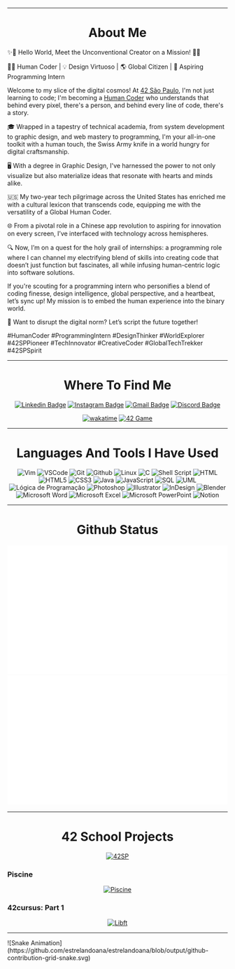 <div align="center">
<hr>

# About Me

</div>

✨🚀 Hello World, Meet the Unconventional Creator on a Mission! 🚀✨

👨‍💻 Human Coder | 💡 Design Virtuoso | 🌎 Global Citizen | 🚀 Aspiring Programming Intern

Welcome to my slice of the digital cosmos! At <a href="https://www.42network.org/campuses/42-sao-paulo/" rel="nofollow">42 São Paulo</a>, I'm not just learning to code; I'm becoming a <a href="https://www.humancoders.com.br" rel="nofollow">Human Coder</a> who understands that behind every pixel, there's a person, and behind every line of code, there's a story.

🎓 Wrapped in a tapestry of technical academia, from system development to graphic design, and web mastery to programming, I'm your all-in-one toolkit with a human touch, the Swiss Army knife in a world hungry for digital craftsmanship.

🖥️ With a degree in Graphic Design, I've harnessed the power to not only visualize but also materialize ideas that resonate with hearts and minds alike.

🇺🇸 My two-year tech pilgrimage across the United States has enriched me with a cultural lexicon that transcends code, equipping me with the versatility of a Global Human Coder.

🌐 From a pivotal role in a Chinese app revolution to aspiring for innovation on every screen, I’ve interfaced with technology across hemispheres.

🔍 Now, I’m on a quest for the holy grail of internships: a programming role where I can channel my electrifying blend of skills into creating code that doesn’t just function but fascinates, all while infusing human-centric logic into software solutions.

If you're scouting for a programming intern who personifies a blend of coding finesse, design intelligence, global perspective, and a heartbeat, let’s sync up! My mission is to embed the human experience into the binary world.

💌 Want to disrupt the digital norm? Let’s script the future together!

#HumanCoder #ProgrammingIntern #DesignThinker #WorldExplorer #42SPPioneer #TechInnovator #CreativeCoder #GlobalTechTrekker #42SPSpirit

<div align="center">
<hr>

# Where To Find Me

[![Linkedin Badge](https://img.shields.io/badge/-Linkedin-0a66c2?&logo=Linkedin&logoColor=white)](https://www.linkedin.com/in/ana-ohama/)
[![Instagram Badge](https://img.shields.io/badge/-Instagram-E4405F?&logo=instagram&logoColor=white)](https://www.instagram.com/estrelandoana/)
[![Gmail Badge](https://img.shields.io/badge/-Gmail-EA4335?&logo=GMail&logoColor=white)](mailto:apaula-l@student.42sp.org.br)
[![Discord Badge](https://img.shields.io/badge/-Discord-7289DA?&logo=Discord&logoColor=white)](https://discordapp.com/users/831148742602129418)

[![wakatime](https://wakatime.com/badge/user/95b593f1-ae41-47db-a170-81f83e041dd2.svg)](https://wakatime.com/@95b593f1-ae41-47db-a170-81f83e041dd2)
[![42 Game](https://img.shields.io/badge/Game-profile-cc99ff?&logo=42&logoColor=white)](https://game.42sp.org.br/cadet/apaula-l)
<hr>

# Languages And Tools I Have Used

![Vim](https://img.shields.io/badge/-Vim-green?&logo=VIM&logoColor=black)
![VSCode](https://img.shields.io/badge/-Visual%20Studio%20Code-23A9F2?&logo=Visual%20Studio%20Code&logoColor=white)
![Git](https://img.shields.io/badge/-Git-%23F24E1E?&logo=Git&logoColor=white)
![Github](https://img.shields.io/badge/-Github-%2320232a.svg?&logo=Github&logoColor=white)
![Linux](https://img.shields.io/badge/Linux-FCC624?&logo=linux&logoColor=black)
![C](https://img.shields.io/badge/C-%2300599C.svg?&logo=c&logoColor=white)
![Shell Script](https://img.shields.io/badge/Shell_Script-%23121011.svg?&logo=gnu-bash&logoColor=white)
![HTML](https://img.shields.io/badge/-HTML-%23F24E1E?&logo=HTML5&logoColor=white)
![HTML5](https://img.shields.io/badge/HTML5-%23E34F26.svg?&style=flat&logo=html5&logoColor=white)
![CSS3](https://img.shields.io/badge/CSS3-%231572B6.svg?&logo=css3&logoColor=white)
![Java](https://img.shields.io/badge/Java-%23ED8B00.svg?&logo=java&logoColor=white)
![JavaScript](https://img.shields.io/badge/JavaScript-%23F7DF1E.svg?&style=flat&logo=javascript&logoColor=black)
![SQL](https://img.shields.io/badge/SQL-%2300f.svg?&style=flat&logo=sqlite&logoColor=white)
![UML](https://img.shields.io/badge/UML-5C2D91?style=flat)
![Lógica de Programação](https://img.shields.io/badge/Lógica_de_Programação-%2300599C.svg?style=flat&logo=icloud&logoColor=white)
![Photoshop](https://img.shields.io/badge/Photoshop-%2320232a.svg?&logo=adobephotoshop&logoColor=dark-blue)
![Illustrator](https://img.shields.io/badge/Illustrator-%23FF9A00.svg?&logo=adobeillustrator&logoColor=white)
![InDesign](https://img.shields.io/badge/InDesign-%23EE3D8F.svg?&logo=adobeindesign&logoColor=white)
![Blender](https://img.shields.io/badge/Blender-%23F5792A.svg?&style=flat&logo=blender&logoColor=white)
![Microsoft Word](https://img.shields.io/badge/Microsoft_Word-2B579A?style=flat&logo=microsoftword&logoColor=white)
![Microsoft Excel](https://img.shields.io/badge/Microsoft_Excel-217346?style=flat&logo=microsoftexcel&logoColor=white)
![Microsoft PowerPoint](https://img.shields.io/badge/Microsoft_PowerPoint-B7472A?style=flat&logo=microsoftpowerpoint&logoColor=white)
![Notion](https://img.shields.io/badge/Notion-%23000000.svg?&logo=notion&logoColor=white)
<hr>

# Github Status

[![Github Status](https://raw.githubusercontent.com/estrelandoana/github-transparent-status/master/generated/overview.svg)](#)
[![Github Languages Status](https://raw.githubusercontent.com/estrelandoana/github-transparent-status/master/generated/languages.svg)](#)
<hr>
    
# 42 School Projects

[![42SP](https://img.shields.io/badge/Intra-apaula_l-cc99ff?&logo=42&logoColor=white)](https://profile.intra.42.fr/users/apaula-l)
</div>

<div style="text-align: justify;">
  
### Piscine
</div>
<div align="center">

[![Piscine](https://github.com/estrelandoana/estrelandoana/assets/142838476/ebbd87a0-fb99-44b1-bdf8-9dcf56f00c20)](https://github.com/estrelandoana/Piscina42)
</div>
<div style="text-align: justify;">
  
### 42cursus: Part 1
</div>
<div align="center">

[![Libft](https://game.42sp.org.br/static/assets/achievements/libftm.png)](https://github.com/estrelandoana/Libft "125/100")
<hr>

</div>
![Snake Animation](https://github.com/estrelandoana/estrelandoana/blob/output/github-contribution-grid-snake.svg)
